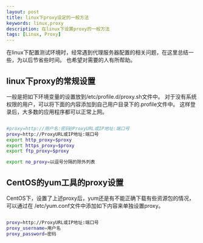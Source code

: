 ```yaml
---
layout: post
title: linux下proxy设定的一般方法
keywords: linux,proxy
description: 在linux下设置proxy的一般方法
tags: [Linux, Proxy]
---
```



<p class="paragraph">
在linux下配置测试环境时，经常遇到代理服务器配置的相关问题，在这里总结一些，为以后节省些时间。
也希望对需要的人有所帮助。
</p>

linux下proxy的常规设置
----------------------

<p class="paragraph">
一般是把如下环境变量的设置放到/etc/profile.d/proxy.sh文件中。
对于没有系统权限的用户，可以将下面的内容添加到自己用户目录下的.profile文件中。
这样登录后，大多数的应用程序都可以正常上网。
</p>

```sh

#proxy=http://用户名:密码@ProxyURL或IP地址:端口号
proxy=http://ProxyURL或IP地址:端口号
export http_proxy=$proxy
export https_proxy=$proxy
export ftp_proxy=$proxy

export no_proxy=以逗号分隔的除外列表

```

CentOS的yum工具的proxy设置
--------------------------

<p class="paragraph">
CentOS下，设置了上述proxy后，yum还是有不能正确下载有些资源包的情况，可以通过在
/etc/yum.conf文件中添加如下内容来单独设置proxy。
</p>

```sh

proxy=http://ProxyURL或IP地址:端口号
proxy_username=用户名
proxy_password=密码

```